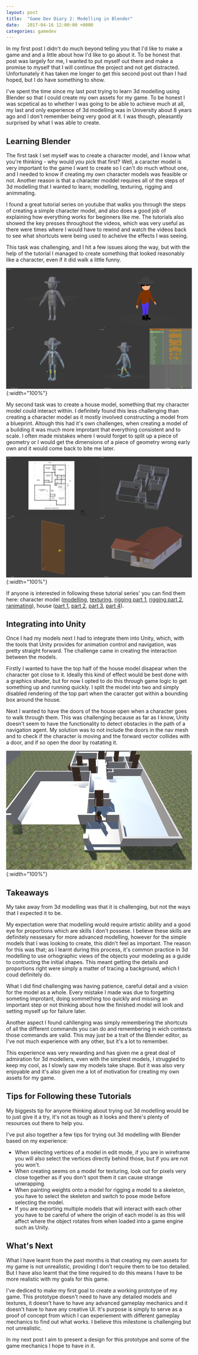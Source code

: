 ```yaml
---
layout: post
title:  "Game Dev Diary 2: Modelling in Blender"
date:   2017-04-16 12:00:00 +0000
categories: gamedev
---
```


In my first post I didn't do much beyond telling you that I'd like to make a game and and a little about how I'd like to go about it. To be honest that post was largely for me, I wanted to put myself out there and make a promise to myself that I will continue the project and not get distracted. Unfortunately it has taken me longer to get this second post out than I had hoped, but I do have something to show.

I've spent the time since my last post trying to learn 3d modelling using Blender so that I could create my own assets for my game. To be honest I was scpetical as to whether I was going to be able to achieve much at all, my last and only experience of 3d modelling was in University about 8 years ago and I don't remember being very good at it. I was though, pleasantly surprised by what I was able to create.

## Learning Blender

The first task I set myself was to create a character model, and I know what you're thinking - why would you pick that first? Well, a caracter model is very important to the game I want to create so I can't do much wthout one, and I needed to know if creating my own character models was feasible or not. Another reason is that a character moddel requires all of the steps of 3d modelling that I wanted to learn; modelling, texturing, rigging and animmating.

I found a great tutorial series on youtube that walks you through the steps of creating a simple character model, and also does a good job of explaining how everything works for beginners like me. The tutorials also showed the key presses throughout the videos, which was very useful as there were times where I would have to rewind and watch the videos back to see what shortcuts were being used to acheive the effects I was seeing.

This task was challenging, and I hit a few issues along the way, but with the help of the tutorial I managed to create something that looked reasonably like a character, even if it did walk a little funny.

![alt text](https://github.com/AerialMantis/aerialmantis.github.io/raw/master/images/blender-character.png "Character model in Blender"){:width="100%"}

My second task was to create a house model, something that my character model could interact within. I definitely found this less challenging than creating a character model as it mostly involved constructing a model from a blueprint. Altough this had it's own challenges, when creating a model of a building it was much more improtant that everything consistent and to scale. I often made mistakes where I would forget to split up a piece of geometry or I would get the dimensions of a piece of geometry wrong early own and it would come back to bite me later.

![alt text](https://github.com/AerialMantis/aerialmantis.github.io/raw/master/images/blender-house.png "House model in Blender"){:width="100%"}

If anyone is interested in following these tutorial series' you can find them here: character model ([modelling][blender-character-tutorial-modelling], [texturing][blender-character-tutorial-texturing], [rigging part 1][blender-character-tutorial-rigging-1], [rigging part 2][blender-character-tutorial-rigging-2], [ranimating][blender-character-tutorial-animating]), house ([part 1][blender-house-tutorial-1], [part 2][blender-house-tutorial-2], [part 3][blender-house-tutorial-3], [part 4][blender-house-tutorial-4]).

## Integrating into Unity

Once I had my models next I had to integrate them into Unity, which, with the tools that Unity provides for animation control and navigation, was pretty straight forward. The challenge came in creating the interaction between the models.

Firstly I wanted to have the top half of the house model disapear when the character got close to it. Ideally this kind of effect would be best done with a graphics shader, but for now I opted to do this through game logic to get something up and running quickly. I split the model into two and simply disabled rendering of the top part when the caracter got within a bounding box around the house.

Next I wanted to have the doors of the house open when a character goes to walk through them. This was challenging because as far as I know, Unity doesn't seem to have the functionality to detect obstacles in the path of a navigation agent. My solution was to not include the doors in the nav mesh and to check if the character is moving and the forward vector collides with a door, and if so open the door by roatating it.

![alt text](https://github.com/AerialMantis/aerialmantis.github.io/raw/master/images/unity-house-character.png "Character and housse models in Unity"){:width="100%"}

## Takeaways

My take away from 3d modelling was that it is challenging, but not the ways that I expected it to be.

My expectation were that modelling would require artistic ability and a good eye for proportions which are skills I don't possese. I believe these skills are definitely nessesary for more advanced modelling, however for the simple models that I was looking to create, this didn't feel as important. The reason for this was that; as I learnt during this process, it's common practice in 3d modelling to use orhographic views of the objects your modeling as a guide to contructing the initial shapes. This meant getting the details and proportions right were simply a matter of tracing a background, which I coud definitely do.

What I did find challenging was having patience, careful detail and a vision for the model as a whole. Every mistake I made was due to forgetting someting improtant, doing sommething too quickly and missing an important step or not thinking about how the finished model will look and setting myself up for failure later.

Another aspect I found cahllenging was simply remembering the shortcuts of all the different commands you can do and remembering in wich contexts those commands are valid. This may just be a trait of the Blender editor, as I've not much experience with any other, but it's a lot to remember.

This experience was very rewarding and has given me a great deal of admiration for 3d modellers, even with the simplest models, I struggled to keep my cool, as I slowly saw my models take shape. But it was also very enjoyable and it's also given me a lot of motivation for creating my own assets for my game.

## Tips for Following these Tutorials

My biggests tip for anyone thinking about trying out 3d modelling would be to just give it a try, it's not as tough as it looks and there's plenty of resources out there to help you.

I've put also together a few tips for trying out 3d modelling with Blender based on my experience:

* When selecting vertices of a model in edit mode, if you are in wireframe you will also select the vertices directly behind those, but if you are not you won't.
* When creating seems on a model for texturing, look out for pixels very close together as if you don't spot them it can cause strange unwrapping.
* When painting weights onto a model for rigging a model to a skeleton, you have to select the skeleton and switch to pose mode before selecting the model.
* If you are exporting multiple models that will interact with each other you have to be careful of where the origin of each model is as this will affect where the object rotates from when loaded into a game engine such as Unity.

## What's Next

What I have learnt from the past months is that creating my own assets for my game is not unrealistic, providing I don't require them to be too detailed. But I have also learnt that the time required to do this means I have to be more realistic with my goals for this game.

I've dediced to make my first goal to create a working prototype of my game. This prototype doesn't need to have any detailed models and textures, it doesn't have to have any advanced gameplay mechanics and it doesn't have to have any creative UI. It's purpose is simply to serve as a proof of concept from which I can experiement with different gameplay mechanics to find out what works. I believe this milestone is challenging but not unrealistic.

In my next post I aim to present a design for this prototype and some of the game mechanics I hope to have in it.

[unity-website]: https://unity3d.com/
[blender-website]: https://www.blender.org
[blender-character-tutorial-modelling]: https://www.youtube.com/watch?v=DiIoWrOlIRw
[blender-character-tutorial-texturing]: https://www.youtube.com/watch?v=JYBPXTful2g
[blender-character-tutorial-rigging-1]: https://www.youtube.com/watch?v=Q9f-WVs3ghI
[blender-character-tutorial-rigging-2]: https://www.youtube.com/watch?v=TPEmonfLo94
[blender-character-tutorial-animating]: https://www.youtube.com/watch?v=DuUWxUitJos
[blender-house-tutorial-1]: https://www.youtube.com/watch?v=1fYPUf_ozHg
[blender-house-tutorial-2]: https://www.youtube.com/watch?v=Rpg4yDcqoSk
[blender-house-tutorial-3]: https://www.youtube.com/watch?v=4c8TRSYK3Vo
[blender-house-tutorial-4]: https://www.youtube.com/watch?v=DJkoHLzYozU